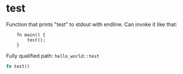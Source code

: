 # test

Function that prints "test" to stdout with endline.
Can invoke it like that:
```cairo
    fn main() {
        test();
    }
```


Fully qualified path: `hello_world::test`

```rust
fn test()
```

